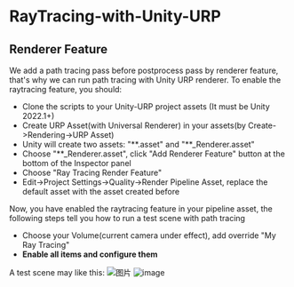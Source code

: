 # RayTracing-with-Unity-URP
## Renderer Feature
We add a path tracing pass before postprocess pass by renderer feature, that's why we can run path tracing with Unity URP renderer.
To enable the raytracing feature, you should:
* Clone the scripts to your Unity-URP project assets (It must be Unity 2022.1+)
* Create URP Asset(with Universal Renderer) in your assets(by Create->Rendering->URP Asset)
* Unity will create two assets: "\*\*.asset" and "\*\*_Renderer.asset"
* Choose "\*\*_Renderer.asset", click "Add Renderer Feature" button at the bottom of the Inspector panel
* Choose "Ray Tracing Render Feature"
* Edit->Project Settings->Quality->Render Pipeline Asset, replace the default asset with the asset created before

Now, you have enabled the raytracing feature in your pipeline asset, the following steps tell you how to run a test scene with path tracing
* Choose your Volume(current camera under effect), add override "My Ray Tracing"
* **Enable all items and configure them**

A test scene may like this:
![图片](https://user-images.githubusercontent.com/33785908/157629119-299b1f9e-26db-41ce-8282-c1fbfa0e66db.png)
![image](https://user-images.githubusercontent.com/33785908/159110271-2d00e941-dc66-4817-b412-40dc553e7ada.png)
